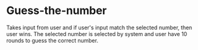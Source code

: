 # Guess-the-number
Takes input from user and if user's input match the selected number, then user wins.
The selected number is selected by system and user have 10 rounds to guess the correct number.
